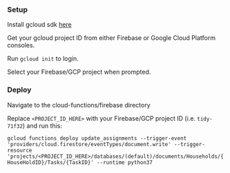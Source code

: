 ### Setup
Install gcloud sdk [here](https://cloud.google.com/sdk/install)

Get your gcloud project ID from either Firebase or Google Cloud Platform consoles.

Run `gcloud init` to login.

Select your Firebase/GCP project when prompted.

### Deploy 
Navigate to the cloud-functions/firebase directory

Replace `<PROJECT_ID_HERE>` with your Firebase/GCP project ID (i.e. `tidy-71f32`) and run this:

`gcloud functions deploy update_assignments --trigger-event 'providers/cloud.firestore/eventTypes/document.write' --trigger-resource 'projects/<PROJECT_ID_HERE>/databases/(default)/documents/Households/{HouseHoldID}/Tasks/{TaskID}' --runtime python37`

